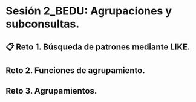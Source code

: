 # Sesión 2_BEDU: Agrupaciones y subconsultas. 
<div style="text-align: justify;">

## :clipboard: Reto 1. Búsqueda de patrones mediante LIKE. 
## Reto 2. Funciones de agrupamiento.
## Reto 3. Agrupamientos.

